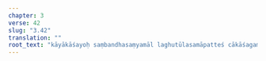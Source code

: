 ```yaml
---
chapter: 3
verse: 42
slug: "3.42"
translation: ""
root_text: "kāyākāśayoḥ saṃbandhasaṃyamāl laghutūlasamāpatteś cākāśagamanam"
---
```


